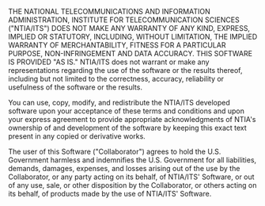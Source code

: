 THE NATIONAL TELECOMMUNICATIONS AND INFORMATION ADMINISTRATION, INSTITUTE FOR TELECOMMUNICATION SCIENCES ("NTIA/ITS") DOES NOT MAKE ANY WARRANTY OF ANY KIND, EXPRESS, IMPLIED OR STATUTORY, INCLUDING, WITHOUT LIMITATION, THE IMPLIED WARRANTY OF MERCHANTABILITY, FITNESS FOR A PARTICULAR PURPOSE, NON-INFRINGEMENT AND DATA ACCURACY. THIS SOFTWARE IS PROVIDED "AS IS." NTIA/ITS does not warrant or make any representations regarding the use of the software or the results thereof, including but not limited to the correctness, accuracy, reliability or usefulness of the software or the results.

You can use, copy, modify, and redistribute the NTIA/ITS developed software upon your acceptance of these terms and conditions and upon your express agreement to provide appropriate acknowledgments of NTIA's ownership of and development of the software by keeping this exact text present in any copied or derivative works.

The user of this Software ("Collaborator") agrees to hold the U.S. Government harmless and indemnifies the U.S. Government for all liabilities, demands, damages, expenses, and losses arising out of the use by the Collaborator, or any party acting on its behalf, of NTIA/ITS' Software, or out of any use, sale, or other disposition by the Collaborator, or others acting on its behalf, of products made by the use of NTIA/ITS' Software.
